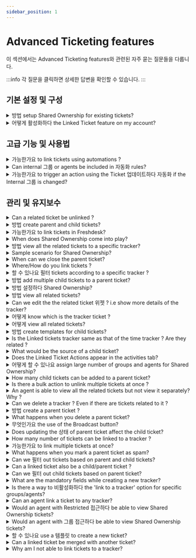 ```yaml
---
sidebar_position: 1
---
```


# Advanced Ticketing features

이 섹션에서는 Advanced Ticketing features와 관련된 자주 묻는 질문들을 다룹니다.

:::info
각 질문을 클릭하면 상세한 답변을 확인할 수 있습니다.
:::


## 기본 설정 및 구성

<details>
<summary>방법 setup Shared Ownership for existing tickets?</summary>

<div rel="clipboard_data"><p>On the ticket details page select and<span></span><u>update</u><span></span>following:</p><ol><li>Internal Groups</li><li>Internal Agent</li></ol></div><p><br /></p>

</details>

<details>
<summary>어떻게 활성화하다 the Linked Ticket feature on my account?</summary>

<p dir="ltr">To enable Linked Tickets,</p><p dir="ltr"><br /></p><p dir="ltr">Go to <strong dir="ltr">Admin&gt;Support operation&gt;Advanced ticketing&gt;&nbsp;</strong>toggle on<strong dir="ltr">&nbsp;Linked tickets</strong></p><p dir="ltr"><br /></p><p dir="ltr"><strong dir="ltr"><img src="#" style={{ width: "684px" }} class="fr-fic fr-dib fr-bordered" /></strong><br /></p>

</details>


## 고급 기능 및 사용법

<details>
<summary>가능한가요 to link tickets using automations ?</summary>

No. Tickets cannot be linked to trackers by using any of the four automations.

</details>

<details>
<summary>Can internal 그룹 or agents be included in 자동화 rules?</summary>

<p >Internal groups or agents can be set in the Conditions and Actions in automation rules that run on ticket creation or ticket updates.</p><p ><br /></p>

</details>

<details>
<summary>가능한가요 to trigger an action using the Ticket 업데이트하다 자동화 if the Internal 그룹 is changed?</summary>

<p dir="ltr"><span style={{ fontSize: "16px", fontFamily: "Arial"", color: "rgb(0, 0, 0)" }}><span dir="ltr" style={{ fontWeight: "400", textAlign: "left", textIndent: "0px", display: "inline !important" }}>Within the Ticket Update automation rule, the Internal group can be included in the Conditions and Actions sections, but it is not possible to trigger an Event specifically when the internal group is changed.</span></span></p><p><br /></p>

</details>


## 관리 및 유지보수

<details>
<summary>Can a related ticket be unlinked ?</summary>

<p dir="ltr">Yes it is possible. To unlink the ticket from the Tracker, Go to <strong>Linked Tickets</strong> and click<strong dir="ltr">&nbsp;Unlink</strong>. <span style={{ color: "rgb(0, 0, 0)", fontFamily: "-apple-system, BlinkMacSystemFont, ", fontSize: "13px", fontStyle: "normal", fontVariantLigatures: "normal", fontVariantCaps: "normal", fontWeight: "400", letterSpacing: "normal", orphans: "2", textAlign: "left", textIndent: "0px", textTransform: "none", whiteSpace: "normal", widows: "2", wordSpacing: "0px", WebkitTextStrokeWidth: "0px", textDecorationThickness: "initial", textDecorationStyle: "initial", textDecorationColor: "initial", display: "inline !important", float: "none" }}>This permanently unlinks the ticket from that tracker and CANNOT be undone.</span>&nbsp;</p><p dir="ltr"><br /></p><p dir="ltr"><img src="#" style={{ width: "auto" }} class="fr-fic fr-fil fr-dib" /></p>

</details>

<details>
<summary>방법 create parent and child tickets?</summary>

<p>You may open a ticket, click on ‘Add Child’ and choose between "Using a Template" and "New Child Ticket". The original ticket will become the parent ticket and the child ticket will be created as a new ticket. This feature is available from the Estate Plan onwards on Freshdesk.</p><p><br /></p>

</details>

<details>
<summary>가능한가요 to link tickets in Freshdesk?</summary>

Yes, it is possible. By using trackers ,tickets can be linked in Freshdesk.

</details>

<details>
<summary>When does Shared Ownership come into play?</summary>

When there are multiple agents involved in a single ticket, we could make use of Shared Ownership. Whether it is a customer facing agent or an internal agent, all are kept in the loop on any action done within the ticket.<p><br /></p>

</details>

<details>
<summary>방법 view all the related tickets to a specific tracker?</summary>

<p>Yes, it would be possible to view all the tickets linked to a tracker. </p><p><br /></p><p>Here are the steps: </p><p>Step 1: Filter the tickets of tracker type in the Association Type field. </p><p>Step 2: Select the tracker, the one you wish to view all the related tickets.</p><p>Step 3: Click on X Related tickets on the right hand side of the page.The list of all the related tickets is shown.Here X= Number of related tickets.</p><p><br /></p><p>However as of now, this information is not available as a metrics with Reports.</p>

</details>

<details>
<summary>Sample scenario for Shared Ownership?</summary>

<p>A ticket comes from an e-commerce company which has issues relating to a bug as well a query regarding a feature. </p><p>Query is solved by the customer facing agent(Primary agent).</p><p>Bug is solved by the internal agent(Developer).</p><p><br /></p><p>Shared Ownership helps in dynamically checking the status of work on a single ticket, keeping both the agents in the loop.</p><p><br /></p>

</details>

<details>
<summary>When can we close the parent ticket?</summary>

<p>A Child Ticket is essentially a subdivision of the Parent Ticket. The Parent Ticket can be closed only if all of its Child Tickets are either Closed or Resolved.</p><p><br /></p>

</details>

<details>
<summary>Where/How do you link tickets ?</summary>

<p>Go to the <strong>Tickets Tab &gt; Click on the required ticket &gt; Expand the 'Linked Tickets' panel on the extreme right &gt; Create a new tracker or choose to link it to an existing tracker.</strong></p><p><br /></p><p dir="ltr">This feature is available only from the<strong dir="ltr">&nbsp;Pro/Garden Plan&nbsp;</strong>onwards in Freshdesk.</p><p dir="ltr"><br /></p><p dir="ltr"><img src="#" style={{ width: "auto" }} class="fr-fic fr-fil fr-dib" /></p><p><br /></p><p>Click <a href="https://support.freshdesk.com/support/solutions/articles/224695-setting-up-linked-tickets" rel="noreferrer noopener" target="_blank">here</a> to know more about Linked tickets.</p>

</details>

<details>
<summary>할 수 있나요 필터 tickets according to a specific tracker ?</summary>

No, it is not possible to do so. In order to view all the related tickets of that tracker, go to the tracker itself and click on related tickets.

</details>

<details>
<summary>방법 add multiple child tickets to a parent ticket?</summary>

<p> After creating a new child ticket, click on ’Save and New Child’ to add a new child. You could also click on "Add Child" option within a Parent Ticket to create a new child ticket.</p>

</details>

<details>
<summary>방법 설정하다 Shared Ownership?</summary>

<p >You would have to install the Shared Ownership App on your account as shown in this <a href="https://support.freshdesk.com/support/solutions/articles/224194-enabling-shared-ownership" rel="noopener noreferrer" target="_blank">solution article</a>.</p><p ><br /></p><p >After this is done, there are two steps involved.</p><p ><br /></p><p ><strong >1. Map internal groups to a ticket status:</strong></p><p ><br /></p><p dir="ltr">Go to <strong>Admin &gt; Workflows &gt; Ticket fields </strong></p><p >Excluding the 4 basic statuses of ticket, map the custom statuses under<span ></span><u >Mapped Internal Groups</u>.</p><p >NOTE: Don't forget to include<span ></span><u >Customer responded</u>.</p><p ><br /></p><p ><strong >2. Set up automation rules to make sure everyone's in the loop:</strong></p><p ><br /></p><p dir="ltr">Go to <strong dir="ltr">Admin &gt; Workflows &gt; Automations &gt; Ticket updates &gt; New rule</strong></p><p ><br /><strong ><u >Set up a new automation rule as below:</u></strong></p><p ><br /></p><p ><strong >When an action is performed by</strong></p><p >Requester</p><p ><br /></p><p ><strong >Involves any of these events</strong></p><p >Reply IS sent</p><p ><br /></p><p ><strong >On tickets with these properties</strong></p><p >Status is NOT &gt; Open OR Waiting on Third party OR Waiting on Sellers team</p><p ><br /></p><p ><strong >Perform these actions:</strong></p><p >Set status as &gt; OPEN</p><p >Send email to Agent &gt; Assigned Agent</p><p ><br /></p>

</details>

<details>
<summary>방법 view all related tickets?</summary>

<p dir="ltr">In the tickets list page, the ticket with the separate tag that indicates <strong>Tracker</strong> is the main tracker ticket. Also, it is possible to filter all the tracker tickets in the helpdesk. This can be done by choosing <strong>T</strong><strong dir="ltr">racker</strong> in the<strong>&nbsp;Association Type dropdown field</strong>.</p><p><br /></p><p><img src="#" style={{ width: "700px" }} class="fr-fic fr-dib fr-bordered" /></p><p dir="ltr">To view related tickets,</p><p dir="ltr"><br /></p><p dir="ltr">Go to <strong dir="ltr">Tickets&nbsp;</strong>&gt;select the<strong >&nbsp;Tracker ticket</strong> &gt; click on <strong >Related</strong><strong dir="ltr">&nbsp;Tickets.</strong></p><p dir="ltr"><br /></p><p dir="ltr"><strong dir="ltr"><img src="#" style={{ width: "684px" }} class="fr-fic fr-dib" /></strong><br /></p>

</details>

<details>
<summary>Can we edit the the related ticket 위젯 ? i.e show more details of the tracker?</summary>

No it is not possible to show more details of the tracker in the widget. In order to get more details of the tracker , the agent can view it separately.

</details>

<details>
<summary>어떻게 know which is the tracker ticket ?</summary>

<p dir="ltr">In the tickets list page, the ticket with the separate tag that indicates <strong>Tracker</strong> is the main tracker ticket. Also, it is possible to filter all the tracker tickets in the helpdesk. This can be done by choosing <strong>T</strong><strong dir="ltr">racker</strong> in the<strong>&nbsp;Association Type dropdown field</strong>.</p><p><br /></p><p><img src="#" style={{ width: "700px" }} class="fr-fic fr-dib fr-bordered" /></p>

</details>

<details>
<summary>어떻게 view all related tickets?</summary>

In the tickets tab, the tickets having the tag Related Ticket are related/linked to a ticket.

</details>

<details>
<summary>방법 create templates for child tickets?</summary>

<p dir="ltr">Under <strong>Admin &gt; Agent Productivity &gt; Ticket Templates &gt; New Template</strong>, you could add a new ticket template and choose "Save and Add Child" to create a template for Parent Ticket. Once this is done, you would be able to add Child Ticket Templates under this Parent Ticket Template.</p><p><br /></p><p>To apply a template to the child ticket click on ‘<strong>Use existing template</strong>’ while creating a new child ticket.</p><p><br /></p>

</details>

<details>
<summary>Is the Linked tickets tracker same as that of the time tracker ? Are they related ?</summary>

No, both the trackers are completely different. The first one is used to link tickets which creates a separate tracker ticket.Whereas the latter is used to calculate the amount of time spent on a particular ticket.

</details>

<details>
<summary>What would be the source of a child ticket?</summary>

<p>Since the ticket is created by an agent, the source of the ticket would be phone.</p><p><br /></p>

</details>

<details>
<summary>Does the Linked Ticket Actions appear in the activities tab?</summary>

All the activities that are carried out with respect to the ticket are shown in the activities tab. In this case, even when tickets are linked to a tracker is shown in the activities tab,

</details>

<details>
<summary>어떻게 할 수 있나요 assign large number of groups and agents for Shared Ownership?</summary>

<div rel="clipboard_data"><p>There are 2 ways to do it.</p><p><br /></p><p>-<span></span><strong>Bulk Mode</strong></p><p>Select the necessary tickets to perform bulk actions.</p><p><br /></p><p><font>-<span></span><strong>Using Scenario Automation</strong></font></p><p><font>Option to execute a scenario is directly available in the drop down menu.</font></p></div><p><br /></p>

</details>

<details>
<summary>How many child tickets can be added to a parent ticket?</summary>

<p dir="ltr">We can add a maximum of 50 child tickets to a parent ticket.</p><p><br /></p>

</details>

<details>
<summary>Is there a bulk action to unlink multiple tickets at once ?</summary>

No. It is only possible to unlink a ticket in the ticket details page. Multiple unlinks are not available as of now.

</details>

<details>
<summary>An agent is able to view all the related tickets but not view it separately? Why ?</summary>

<div style={{ margin: "15px 0px", padding: "0px", fontSize: "13px", fontFamily: "Arial"", border: "0px", overflowX: "auto", textAlign: "initial", color: "rgb(51, 51, 51)", textIndent: "0px", textDecorationStyle: "initial", textDecorationColor: "initial" }}><p style={{ margin: "0px", padding: "0px", fontSize: "13px", border: "0px", lineHeight: "1.4", wordBreak: "normal", wordWrap: "break-word" }}><span style={{ margin: "0px", padding: "0px", fontSize: "16px", fontFamily: "Arial, Helvetica, sans-serif", border: "0px" }}>That agent would be having restricted or group access and hence the related tickets are out of the agent's scope.</span></p><p style={{ margin: "0px", padding: "0px", fontSize: "13px", border: "0px", lineHeight: "1.4", wordBreak: "normal", wordWrap: "break-word" }}><br /></p><p style={{ margin: "0px", padding: "0px", fontSize: "13px", border: "0px", lineHeight: "1.4", wordBreak: "normal", wordWrap: "break-word" }}><span dir="ltr" style={{ margin: "0px", padding: "0px", fontSize: "16px", fontFamily: "Arial, Helvetica, sans-serif", border: "0px" }}>To can give the agent access to view tickets,</span></p><ul><li style={{ marginTop: "0px", marginRight: "0px", marginBottom: "0px", padding: "0px", fontSize: "13px", border: "0px", lineHeight: "1.4", wordBreak: "normal", overflowWrap: "break-word" }}><span dir="ltr" style={{ margin: "0px", padding: "0px", fontSize: "16px", fontFamily: "Arial, Helvetica, sans-serif", border: "0px" }}>Go to <strong dir="ltr">Admin &gt; Teams &gt; Agents &gt; Edit Agent</strong></span></li><li style={{ marginTop: "0px", marginRight: "0px", marginBottom: "0px", padding: "0px", fontSize: "13px", border: "0px", lineHeight: "1.4", wordBreak: "normal", overflowWrap: "break-word" }}><span dir="ltr" style={{ margin: "0px", padding: "0px", fontSize: "16px", fontFamily: "Arial, Helvetica, sans-serif", border: "0px" }}>Scroll down to Scope and edit the scope of the agent.</span></li></ul><p><span dir="ltr" style={{ margin: "0px", padding: "0px", fontSize: "16px", fontFamily: "Arial, Helvetica, sans-serif", border: "0px" }}><img src="#" style={{ width: "500px" }} class="fr-fic fr-dib fr-bordered" /></span></p><p><br /></p><p><span dir="ltr" style={{ margin: "0px", padding: "0px", fontSize: "16px", fontFamily: "Arial, Helvetica, sans-serif", border: "0px" }}>Learn more about agent scope <a href="https://support.freshdesk.com/en/support/solutions/articles/50000002804" rel="noreferrer" target="_blank">here</a>.</span></p></div><p><br /></p>

</details>

<details>
<summary>Can we delete a tracker ? Even if there are tickets related to it ?</summary>

<p dir="ltr">Yes it is possible to delete a tracker.&nbsp;</p><p dir="ltr"><br /></p><ul><li dir="ltr">Go to the <strong>Tracker.</strong></li><li dir="ltr">Click on the three dots for <strong dir="ltr">More options</strong> and select <strong dir="ltr">Delete.</strong></li><li dir="ltr">Once you delete a tracker, its related tickets will be permanently unlinked which <strong>cannot</strong> be restored.</li></ul><p><img src="#" style={{ width: "684px" }} class="fr-fic fr-dib fr-bordered" /></p>

</details>

<details>
<summary>방법 create a parent ticket ?</summary>

<p style={{ boxSizing: "border-box", margin: "0px", fontSize: "13px", lineHeight: "18px", wordBreak: "normal", overflowWrap: "break-word", color: "rgb(24, 50, 71)", fontFamily: "-apple-system, BlinkMacSystemFont, ", fontStyle: "normal", fontVariantLigatures: "normal", fontVariantCaps: "normal", fontWeight: "400", letterSpacing: "normal", orphans: "2", textAlign: "start", textIndent: "0px", textTransform: "none", whiteSpace: "normal", widows: "2", wordSpacing: "0px", WebkitTextStrokeWidth: "0px", textDecorationThickness: "initial", textDecorationStyle: "initial", textDecorationColor: "initial" }}><strong style={{ boxSizing: "border-box", fontWeight: "700" }}>Quick guide to set up Parent Child Ticketing:</strong></p><ol style={{ boxSizing: "border-box", margin: "8px 0px 4px", padding: "0px 0px 0px 40px", lineHeight: "17px", listStylePosition: "initial", listStyleImage: "initial", color: "rgb(24, 50, 71)", fontFamily: "-apple-system, BlinkMacSystemFont, ", fontSize: "13px", fontStyle: "normal", fontVariantLigatures: "normal", fontVariantCaps: "normal", fontWeight: "400", letterSpacing: "normal", orphans: "2", textAlign: "start", textIndent: "0px", textTransform: "none", whiteSpace: "normal", widows: "2", wordSpacing: "0px", WebkitTextStrokeWidth: "0px", textDecorationThickness: "initial", textDecorationStyle: "initial", textDecorationColor: "initial" }}><li dir="ltr" style={{ boxSizing: "border-box", fontSize: "13px", lineHeight: "18px", margin: "0px", wordBreak: "normal", overflowWrap: "break-word" }}>Log in to your Freshdesk portal as an Administrator.</li><li style={{ boxSizing: "border-box", fontSize: "13px", lineHeight: "18px", margin: "0px", wordBreak: "normal", overflowWrap: "break-word" }}>Go to <strong style={{ boxSizing: "border-box", fontWeight: "700" }}>Admin</strong><strong dir="ltr" style={{ boxSizing: "border-box", fontWeight: "700" }}>&nbsp;&gt; Support Operations &gt; Advanced Ticketing</strong>.</li><li style={{ boxSizing: "border-box", fontSize: "13px", lineHeight: "18px", margin: "0px", wordBreak: "normal", overflowWrap: "break-word" }}>Enable the toggle for <strong dir="ltr" style={{ boxSizing: "border-box", fontWeight: "700" }}>Parent-Child Ticketing</strong>.<br /><strong dir="ltr" style={{ boxSizing: "border-box", fontWeight: "700" }}><img src="#" class="fr-fic fr-fil fr-dib fr-bordered" style={{ boxSizing: "border-box", border: "0px", maxWidth: "100%", cursor: "pointer", padding: "0px 1px", marginBottom: "5px", marginLeft: "0px", display: "block", textAlign: "left", color: "rgb(226, 80, 65)", fontFamily: "-apple-system, ", fontSize: "13px", fontWeight: "400", textIndent: "0px", width: "auto" }} /></strong></li></ol><p><br /></p><p><span dir="ltr" style={{ color: "rgb(24, 50, 71)", fontFamily: "-apple-system, BlinkMacSystemFont, ", fontSize: "13px", fontStyle: "normal", fontVariantLigatures: "normal", fontVariantCaps: "normal", fontWeight: "400", letterSpacing: "normal", orphans: "2", textAlign: "start", textIndent: "0px", textTransform: "none", whiteSpace: "normal", widows: "2", wordSpacing: "0px", WebkitTextStrokeWidth: "0px", textDecorationThickness: "initial", textDecorationStyle: "initial", textDecorationColor: "initial", display: "inline !important", float: "none" }}>Parent-Child Ticketing will now be enabled in your account.</span></p><p dir="ltr"><br /></p><p dir="ltr">To create a parent-child relationship, add a child ticket to any existing or new ticket.</p><p dir="ltr"><img src="#" style={{ width: "auto" }} class="fr-fic fr-fil fr-dib" /></p>

</details>

<details>
<summary>What happens when you delete a parent ticket?</summary>

<div rel="clipboard_data"><p>The parent ticket will be deleted and the associated child tickets will be unlinked from the parent ticket.</p></div><p><br /></p>

</details>

<details>
<summary>무엇인가요 the use of the Broadcast button?</summary>

<p dir="ltr"><span dir="ltr" style={{ fontFamily: "Arial"", fontSize: "14px" }}>With all the related tickets linked to the Tracker, the team working on it can notify the agents on the progress by using an internal broadcast message.</span></p><p dir="ltr" style={{ fontFamily: "Arial"", fontSize: "14px" }}><span style={{ fontFamily: "Helvetica Neue" }}><span style={{ fontSize: "14px", fontFamily: "Arial"" }}>Once the message is broadcasted on the Tracker ticket, it would be relayed on all the related tickets automatically. This broadcast message would be visible only to agents on the account.</span></span></p><ul style={{ fontFamily: "Arial"", fontSize: "14px" }}><li dir="ltr" style={{ fontFamily: "Arial"", fontSize: "14px" }}><p style={{ fontFamily: "Arial"", fontSize: "14px" }}><span style={{ fontFamily: "Helvetica Neue" }}><span style={{ fontSize: "14px", fontFamily: "Arial"" }}>To broadcast an internal message to agents who are assigned to related tickets, click on <strong style={{ fontFamily: "Arial"" }}>Broadcast</strong>.&nbsp;</span></span></p></li></ul><p class="article_note" style={{ fontFamily: "Arial"", fontSize: "14px" }}><span style={{ fontFamily: "Helvetica Neue" }}><span style={{ fontSize: "14px", fontFamily: "Arial"" }}><strong dir="ltr" style={{ fontFamily: "Arial"" }}>Note:</strong> Only agents who have access to the Tracker ticket will be able to send a broadcast message.</span></span></p><ul ><li dir="ltr"><span style={{ fontSize: "14px", fontFamily: "Arial"" }}>Enter the message and click Broadcast. The message will be sent to all the related tickets that are linked with the Tracker.</span></li></ul><p><img src="#" style={{ width: "auto" }} class="fr-fic fr-fil fr-dib" /></p><p><br /></p><p ><span style={{ fontFamily: "Arial"", fontSize: "14px" }}>The broadcast message will be added to any new tickets linked to the Tracker. At any point of time, any related ticket will only have the last broadcasted message. That is, if a new message is broadcasted, it will replace the existing message with the new one. The agents can include the message in their replies on the related tickets using the <strong style={{ fontFamily: "Arial"" }}>Insert this message into reply</strong> option</span></p><p style={{ fontFamily: "Arial"", fontSize: "14px" }}><span style={{ fontSize: "14px" }}><span style={{ fontFamily: "Helvetica Neue" }}><br /></span></span></p><p class="article_note" ><span style={{ fontSize: "14px" }}><span style={{ fontFamily: "Helvetica Neue" }}><strong style={{ fontFamily: "Arial"" }}>Note:</strong>&nbsp;</span></span><span dir="ltr" style={{ fontFamily: "Arial"", fontSize: "14px" }}>When a message is broadcasted from the Tracker ticket, a hardcoded email notification will be sent to the assigned agent and the <a href="https://support.freshdesk.com/support/solutions/articles/37560-monitoring-important-tickets-by-becoming-a-watcher-" rel="noreferrer noopener" style={{ fontFamily: "Arial"" }} target="_blank">watcher(s)</a> added on the related tickets. &nbsp;</span></p><p dir="ltr"><br /></p>

</details>

<details>
<summary>Does updating the 상태 of parent ticket affect the child ticket?</summary>

<p dir="ltr"><span dir="ltr" style={{ fontFamily: "Arial"", fontSize: "16px" }}>No, changing the status of the parent ticket will not impact the status of the child tickets. However, if you wish to achieve this, you can utilize an automation rule. Here is a sample automation rule summary -<br /><br /><img src="#" style={{ width: "690px", fontFamily: "Arial"", display: "block", float: "none", verticalAlign: "top", margin: "5px auto", textAlign: "center" }} class="fr-fic fr-dib fr-bordered fr-shadow" /><br /></span></p><p ><br /></p>

</details>

<details>
<summary>How many number of tickets can be linked to a tracker ?</summary>

To a single tracker, a maximum of 300 tickets can be linked to it.

</details>

<details>
<summary>가능한가요 to link multiple tickets at once?</summary>

To link multiple tickets, we have to goto the ticket details page separately of each ticket and link them individually to a tracker. As of now there is no option under Bulk Actions to carry out this function.

</details>

<details>
<summary>What happens when you mark a parent ticket as spam?</summary>

<p>The child tickets associated with the parent ticket will be unlinked and the changes<span> cannot</span><span></span>be restored. However, the child tickets would not be marked as spam.</p><p><br /></p>

</details>

<details>
<summary>Can we 필터 out tickets based on parent and child tickets?</summary>

<p dir="ltr">Yes, we can filter out tickets based on parent and child tickets.&nbsp;</p><ul><li dir="ltr">Go to<strong>&nbsp;Tickets</strong>.</li><li dir="ltr">Under the <strong>Filters section</strong> on the left hand side, click on <strong>Association Type</strong>.</li><li dir="ltr">Select the type of association as <strong>Parent or Child</strong> to filter out the corresponding tickets.&nbsp;</li></ul><p><br /></p><p><img src="#" style={{ width: "700px" }} class="fr-fic fr-dib fr-bordered" /></p><p><br /></p><p><br /></p><p><br /></p>

</details>

<details>
<summary>Can a linked ticket also be a child/parent ticket ?</summary>

<p>No, tickets can be associated via trackers or the parent-child method, but not both.</p>

</details>

<details>
<summary>Can we 필터 out child tickets based on parent ticket?</summary>

<p>No, you cannot filter out child tickets based on the parent ticket. However, you can go to the parent ticket and view the child tickets associated with it.</p>

</details>

<details>
<summary>What are the mandatory fields while creating a new tracker?</summary>

<p dir="ltr"><span dir="ltr" style={{ fontFamily: "Arial"", fontSize: "16px" }}>Two fields are mandatory while creating a new tracker :<br /><br />1. <strong>Requester field</strong> -&nbsp;</span><br /><span dir="ltr" style={{ fontFamily: "Arial"", fontSize: "16px" }}>The agent creating the tracker ticket is also the requester.<br />There is an option for the agent to create the tracker under their name or the name of one of their colleagues.<br /><br /><img src="#" style={{ width: "511px", display: "block", float: "none", verticalAlign: "top", margin: "5px auto", textAlign: "center", fontFamily: "Arial"" }} class="fr-fic fr-dib fr-bordered fr-shadow" /><br />2. <strong>Subject field</strong> - This defines the name/<span dir="ltr" style={{ color: "rgb(0, 0, 0)", fontStyle: "normal", fontVariantLigatures: "normal", fontVariantCaps: "normal", fontWeight: "400", letterSpacing: "normal", orphans: "2", textAlign: "left", textIndent: "0px", textTransform: "none", widows: "2", wordSpacing: "0px", WebkitTextStrokeWidth: "0px", whiteSpace: "normal", textDecorationThickness: "initial", textDecorationStyle: "initial", textDecorationColor: "initial", float: "none", fontFamily: "Arial"", display: "inline !important" }}>description o</span>f the tracker.<br /><br />If there are any additional fields designated as mandatory under the Admin &gt; Ticket fields section, those fields should also be filled in to create a tracker.<br /></span></p>

</details>

<details>
<summary>Is there a way to 비활성화하다 the 'link to a tracker' option for specific groups/agents?</summary>

<div rel="clipboard_data"><span dir="ltr" style={{ color: "rgb(51, 51, 51)", fontFamily: "Arial"", fontSize: "16px", textAlign: "start", textIndent: "0px", backgroundColor: "rgb(255, 255, 255)", textDecorationStyle: "initial", textDecorationColor: "initial" }}>You can create a custom role and manage the <strong style={{ fontFamily: "Arial"" }}>Ticket</strong> access for the agents assigned to the role under <strong dir="ltr" style={{ fontFamily: "Arial"" }}>Permissions.</strong>&nbsp;</span></div><p style={{ fontFamily: "Arial"", fontSize: "16px" }}><span style={{ fontSize: "16px" }}><span style={{ fontFamily: "Helvetica Neue" }}><br /></span></span></p><p style={{ fontFamily: "Arial"", fontSize: "16px" }}><span style={{ fontSize: "16px" }}><span style={{ fontFamily: "Helvetica Neue" }}><span dir="ltr" style={{ color: "rgb(51, 51, 51)", textAlign: "start", textIndent: "0px", backgroundColor: "rgb(255, 255, 255)", textDecorationStyle: "initial", textDecorationColor: "initial", fontFamily: "Arial"" }}>To disable the option for agents to link tickets,</span></span></span></p><ul><li style={{ fontFamily: "Arial"", fontSize: "16px" }}><span style={{ fontSize: "16px" }}><span style={{ fontFamily: "Helvetica Neue" }}><span dir="ltr" style={{ color: "rgb(51, 51, 51)", textAlign: "start", textIndent: "0px", backgroundColor: "rgb(255, 255, 255)", textDecorationStyle: "initial", textDecorationColor: "initial", fontFamily: "Arial"" }}>Go to <strong dir="ltr" style={{ fontFamily: "Arial"" }}>Admin &gt; Teams &gt; Roles&nbsp;</strong></span></span></span></li><li style={{ fontFamily: "Arial"", fontSize: "16px" }}><span style={{ fontSize: "16px" }}><span style={{ fontFamily: "Helvetica Neue" }}><span dir="ltr" style={{ color: "rgb(51, 51, 51)", textAlign: "start", textIndent: "0px", backgroundColor: "rgb(255, 255, 255)", textDecorationStyle: "initial", textDecorationColor: "initial", fontFamily: "Arial"" }}>Create a <strong dir="ltr" style={{ fontFamily: "Arial"" }}>New Role&nbsp;</strong>or click <strong dir="ltr" style={{ fontFamily: "Arial"" }}>Edit&nbsp;</strong>next to an existing custom role.</span></span></span></li><li style={{ fontFamily: "Arial"", fontSize: "16px" }}><span style={{ fontSize: "16px" }}><span style={{ fontFamily: "Helvetica Neue" }}><span dir="ltr" style={{ color: "rgb(51, 51, 51)", textAlign: "start", textIndent: "0px", backgroundColor: "rgb(255, 255, 255)", textDecorationStyle: "initial", textDecorationColor: "initial", fontFamily: "Arial"" }}>Scroll down to <strong dir="ltr" style={{ fontFamily: "Arial"" }}>Permissions.</strong></span></span></span></li><li><span style={{ fontSize: "16px" }}><span style={{ fontFamily: "Helvetica Neue" }}><span dir="ltr" style={{ color: "rgb(51, 51, 51)", textAlign: "start", textIndent: "0px", backgroundColor: "rgb(255, 255, 255)", textDecorationStyle: "initial", textDecorationColor: "initial" }}>Under the Tickets tab, uncheck the box next to <strong dir="ltr">Create a linked ticket.</strong></span></span></span></li></ul><p><br /></p><p><img src="#" style={{ width: "684px" }} class="fr-fic fr-dib fr-bordered" /></p><p><br /></p><p dir="ltr"><span style={{ fontFamily: "Arial"", fontSize: "16px" }}>You can now, assign this role to all the agents who should not have access to create linked tickets.</span></p><p><br /></p>

</details>

<details>
<summary>Can an agent link a ticket to any tracker?</summary>

An agent can only link tickets to a tracker that are present in his/her scope. So, if an agent has group/restricted access he/she wont be able to view all the trackers that are present in the helpdesk.

</details>

<details>
<summary>Would an agent with Restricted 접근하다 be able to view Shared Ownership tickets?</summary>

<div rel="clipboard_data">When the agent has restricted access, still he would be able to see tickets assigned to him as an internal agent even if he is not the assigned agent on the ticket.</div><p><br /></p>

</details>

<details>
<summary>Would an agent with 그룹 접근하다 be able to view Shared Ownership tickets?</summary>

When an agent has group access, he will have access to the tickets which have the internal group assigned as the agent’s group even though the ticket belongs to a different group.<p><br /></p>

</details>

<details>
<summary>할 수 있나요 use a 템플릿 to create a new ticket?</summary>

<p>We understand that you might want to create tickets on-the-go.<br />Freshdesk allows you to create templates from <strong dir="ltr">Admin &gt; Agent Productivity &gt; Ticket Templates</strong>. These templates can be used while creating a ticket from the <strong>“Select a template”</strong> option.</p><p><br /></p><p><a href="https://support.freshdesk.com/support/solutions/articles/220141-creating-and-using-ticket-templates" rel="noreferrer noopener" target="_blank">This</a> article will give you more details on its usage.</p>

</details>

<details>
<summary>Can a linked ticket be merged with another ticket?</summary>

<p dir="ltr">Yes, you can merge tickets to a ticket linked to a tracker.</p>

</details>

<details>
<summary>Why am I not able to link tickets to a tracker?</summary>

<p>A ticket cannot be linked to a tracker when any of the following is true :</p><ul><li>When the <strong>mandatory or required ticket fields are not filled</strong> in for a ticket, the ticket cannot be linked to a tracker. Make sure all the mandatory ticket fields are filled in for a ticket before linking it to a tracker ticket.<br /><br /></li><li>When the ticket is <strong>already associated with a parent or a child ticket</strong>, it will not be possible to link such tickets to a tracker.<br /><br /></li><li>When a ticket is <strong>merged with another ticket</strong>. The primary ticket which is closed will not have the Linked tickets option. In those cases, please use the secondary ticket for linking it to a tracker.</li></ul>

</details>

